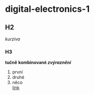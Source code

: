 # digital-electronics-1
## H2
*kurzíva*
### H3
**tučně**
**kombinované _zvýraznění_**
1. první
2. druhé
  1. něco  
[link](https://www.google.com)
